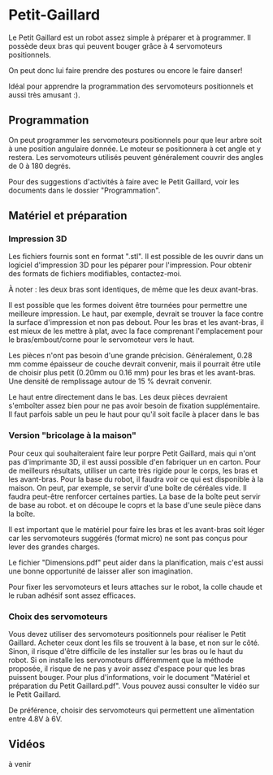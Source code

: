 # Petit-Gaillard

Le Petit Gaillard est un robot assez simple à préparer et à programmer. Il possède deux bras qui peuvent bouger grâce à 4 servomoteurs positionnels. 

On peut donc lui faire prendre des postures ou encore le faire danser!

Idéal pour apprendre la programmation des servomoteurs positionnels et aussi très amusant :).



## Programmation

On peut programmer les servomoteurs positionnels pour que leur arbre soit à une position angulaire donnée. Le moteur se positionnera à cet angle et y restera. Les servomoteurs utilisés peuvent généralement couvrir des angles de 0 à 180 degrés. 

Pour des suggestions d'activités à faire avec le Petit Gaillard, voir les documents dans le dossier "Programmation". 

## Matériel et préparation

### Impression 3D

Les fichiers fournis sont en format ".stl". Il est possible de les ouvrir dans un logiciel d'impression 3D pour les péparer pour l'impression. 
Pour obtenir des formats de fichiers modifiables, contactez-moi. 

À noter : les deux bras sont identiques, de même que les deux avant-bras.

Il est possible que les formes doivent être tournées pour permettre une meilleure impression. Le haut, par exemple, devrait se trouver la face contre la surface d'impression et non pas debout. Pour les bras et les avant-bras, il est mieux de les mettre à plat, avec la face comprenant l'emplacement pour le bras/embout/corne pour le servomoteur vers le haut.

Les pièces n'ont pas besoin d'une grande précision. Généralement, 0.28 mm comme épaisseur de couche devrait convenir, mais il pourrait être utile de choisir plus petit (0.20mm ou 0.16 mm) pour les bras et les avant-bras. Une densité de remplissage autour de 15 % devrait convenir.

Le haut entre directement dans le bas. Les deux pièces devraient s'emboîter assez bien pour ne pas avoir besoin de fixation supplémentaire. Il faut parfois sable un peu le haut pour qu'il soit facile à placer dans le bas

### Version "bricolage à la maison"

Pour ceux qui souhaiteraient faire leur porpre Petit Gaillard, mais qui n'ont pas d'imprimante 3D, il est aussi possible d'en fabriquer un en carton. Pour de meilleurs résultats, utiliser un carte très rigide pour le corps, les bras et les avant-bras. Pour la base du robot, il faudra voir ce qui est disponible à la maison. On peut, par exemple, se servir d'une boîte de céréales vide. Il faudra peut-être renforcer certaines parties. La base de la boîte peut servir de base au robot. et on découpe le coprs et la base d'une seule pièce dans la boîte. 

Il est important que le matériel pour faire les bras et les avant-bras soit léger car les servomoteurs suggérés (format micro) ne sont pas conçus pour lever des grandes charges. 

Le fichier "Dimensions.pdf" peut aider dans la planification, mais c'est aussi une bonne opportunité de laisser aller son imagination.

Pour fixer les servomoteurs et leurs attaches sur le robot, la colle chaude et le ruban adhésif sont assez efficaces. 


### Choix des servomoteurs

Vous devez utiliser des servomoteurs positionnels pour réaliser le Petit Gaillard. Acheter ceux dont les fils se trouvent à la base, et non sur le côté. Sinon, il risque d'être difficile de les installer sur les bras ou le haut du robot. Si on installe les servomoteurs différemment que la méthode proposée, il risque de ne pas y avoir assez d'espace pour que les bras puissent bouger.  Pour plus d'informations, voir le document "Matériel et préparation du Petit Gaillard.pdf". Vous pouvez aussi consulter le vidéo sur le Petit Gaillard. 

De préférence, choisir des servomoteurs qui permettent une alimentation entre 4.8V à 6V.

## Vidéos

à venir

